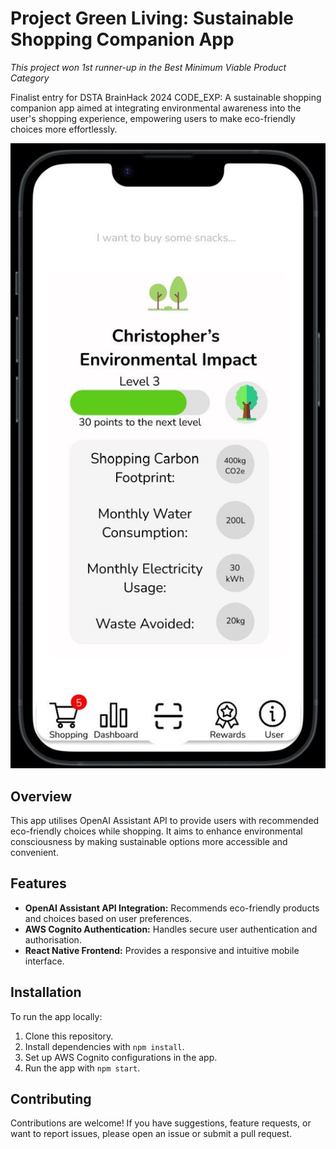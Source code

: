 # Project Green Living: Sustainable Shopping Companion App

_This project won 1st runner-up in the Best Minimum Viable Product Category_

Finalist entry for DSTA BrainHack 2024 CODE_EXP: A sustainable shopping companion app aimed at integrating environmental awareness into the user's shopping experience, empowering users to make eco-friendly choices more effortlessly.

![Project Screenshot](./assets/app_sample.jpeg)

## Overview

This app utilises OpenAI Assistant API to provide users with recommended eco-friendly choices while shopping. It aims to enhance environmental consciousness by making sustainable options more accessible and convenient.

## Features

- **OpenAI Assistant API Integration:** Recommends eco-friendly products and choices based on user preferences.
- **AWS Cognito Authentication:** Handles secure user authentication and authorisation.
- **React Native Frontend:** Provides a responsive and intuitive mobile interface.

## Installation

To run the app locally:

1. Clone this repository.
2. Install dependencies with `npm install`.
3. Set up AWS Cognito configurations in the app.
4. Run the app with `npm start`.

## Contributing

Contributions are welcome! If you have suggestions, feature requests, or want to report issues, please open an issue or submit a pull request.
